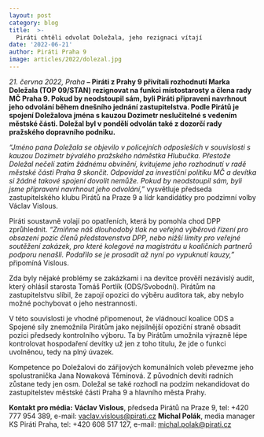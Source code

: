 ```yaml
---
layout: post
category: blog
title:  >-
  Piráti chtěli odvolat Doležala, jeho rezignaci vítají
date: '2022-06-21'
author: Piráti Praha 9
image: articles/2022/dolezal.jpg
---
```

*21. června 2022, Praha* **– Piráti z Prahy 9 přivítali rozhodnutí Marka Doležala (TOP 09/STAN) rezignovat na funkci místostarosty a člena rady MČ Praha 9. Pokud by neodstoupil sám, byli Piráti připraveni navrhnout jeho odvolání během dnešního jednání zastupitelstva. Podle Pirátů je spojení Doležalova jména s kauzou Dozimetr neslučitelné s vedením městské části. Doležal byl v pondělí odvolán také z dozorčí rady pražského dopravního podniku.**

*“Jméno pana Doležala se objevilo v policejních odposleších v souvislosti s kauzou Dozimetr bývalého pražského náměstka Hlubučka. Přestože Doležal nečelí zatím žádnému obvinění, kvitujeme jeho rozhodnutí v radě městské části Praha 9 skončit. Odpovídal za investiční politiku MČ a devítka si žádné takové spojení dovolit nemůže. Pokud by neodstoupil sám, byli jsme připraveni navrhnout jeho odvolání,”* vysvětluje předseda zastupitelského klubu Pirátů na Praze 9 a lídr kandidátky pro podzimní volby Václav Vislous.

Piráti soustavně volají po opatřeních, která by pomohla chod DPP zprůhlednit. *“Zmiňme náš dlouhodobý tlak na veřejná výběrová řízení pro obsazení pozic členů představenstva DPP, nebo nižší limity pro veřejné soutěžení zakázek, pro které kolegové na magistrátu u koaličních partnerů podporu nenašli. Podařilo se je prosadit až nyní po vypuknutí kauzy,”* připomíná Vislous.

Zda byly nějaké problémy se zakázkami i na devítce prověří nezávislý audit, který ohlásil starosta Tomáš Portlík (ODS/Svobodní). Pirátům na zastupitelstvu slíbil, že zapojí opozici do výběru auditora tak, aby nebylo možné pochybovat o jeho nestrannosti.

V této souvislosti je vhodné připomenout, že vládnoucí koalice ODS a Spojené síly znemožnila Pirátům jako nejsilnější opoziční straně obsadit pozici předsedy kontrolního výboru. Ta by Pirátům umožnila výrazně lépe kontrolovat hospodaření devítky už jen z toho titulu, že jde o funkci uvolněnou, tedy na plný úvazek.

Kompetence po Doležalovi do zářijových komunálních voleb převezme jeho spolustranička Jana Nowaková Těmínová. Z původních devíti radních zůstane tedy jen osm. Doležal se také rozhodl na podzim nekandidovat do zastupitelstev městské části Praha 9 a hlavního města Prahy.
 
**Kontakt pro média:**
**Václav Vislous**, předseda Pirátů na Praze 9, tel: +420 777 954 389, e-mail: [vaclav.vislous@pirati.cz](mailto:vaclav.vislous@pirati.cz)
**Michal Polák**, media manager KS Piráti Praha, tel: +420 608 517 127, e-mail: [michal.polak@pirati.cz](mailto:michal.polak@pirati.cz)

